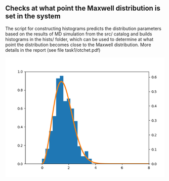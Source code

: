 ## Checks at what point the Maxwell distribution is set in the system

The script for constructing histograms predicts the distribution parameters based on the results of MD simulation from the src/ catalog and builds histograms in the hists/ folder, which can be used to determine at what point the distribution becomes close to the Maxwell distribution. More details in the report (see file task1/otchet.pdf)

![alt text](hists/980.png "Histogram example")​
